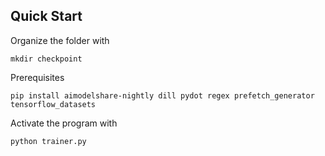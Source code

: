 ## Quick Start

Organize the folder with

```
mkdir checkpoint
```

Prerequisites

```
pip install aimodelshare-nightly dill pydot regex prefetch_generator tensorflow_datasets
```

Activate the program with

```
python trainer.py
```

